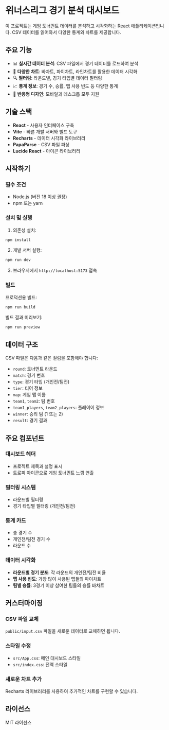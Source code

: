 # 위너스리그 경기 분석 대시보드

이 프로젝트는 게임 토너먼트 데이터를 분석하고 시각화하는 React 애플리케이션입니다. CSV 데이터를 읽어와서 다양한 통계와 차트를 제공합니다.

## 주요 기능

- 📊 **실시간 데이터 분석**: CSV 파일에서 경기 데이터를 로드하여 분석
- 🎯 **다양한 차트**: 바차트, 파이차트, 라인차트를 활용한 데이터 시각화
- 🔍 **필터링**: 라운드별, 경기 타입별 데이터 필터링
- 📈 **통계 정보**: 경기 수, 승률, 맵 사용 빈도 등 다양한 통계
- 📱 **반응형 디자인**: 모바일과 데스크톱 모두 지원

## 기술 스택

- **React** - 사용자 인터페이스 구축
- **Vite** - 빠른 개발 서버와 빌드 도구
- **Recharts** - 데이터 시각화 라이브러리
- **PapaParse** - CSV 파일 파싱
- **Lucide React** - 아이콘 라이브러리

## 시작하기

### 필수 조건

- Node.js (버전 18 이상 권장)
- npm 또는 yarn

### 설치 및 실행

1. 의존성 설치:
```bash
npm install
```

2. 개발 서버 실행:
```bash
npm run dev
```

3. 브라우저에서 `http://localhost:5173` 접속

### 빌드

프로덕션용 빌드:
```bash
npm run build
```

빌드 결과 미리보기:
```bash
npm run preview
```

## 데이터 구조

CSV 파일은 다음과 같은 컬럼을 포함해야 합니다:

- `round`: 토너먼트 라운드
- `match`: 경기 번호
- `type`: 경기 타입 (개인전/팀전)
- `tier`: 티어 정보
- `map`: 게임 맵 이름
- `team1`, `team2`: 팀 번호
- `team1_players`, `team2_players`: 플레이어 정보
- `winner`: 승리 팀 (1 또는 2)
- `result`: 경기 결과

## 주요 컴포넌트

### 대시보드 헤더
- 프로젝트 제목과 설명 표시
- 트로피 아이콘으로 게임 토너먼트 느낌 연출

### 필터링 시스템
- 라운드별 필터링
- 경기 타입별 필터링 (개인전/팀전)

### 통계 카드
- 총 경기 수
- 개인전/팀전 경기 수
- 라운드 수

### 데이터 시각화
- **라운드별 경기 분포**: 각 라운드의 개인전/팀전 비율
- **맵 사용 빈도**: 가장 많이 사용된 맵들의 파이차트
- **팀별 승률**: 3경기 이상 참여한 팀들의 승률 바차트

## 커스터마이징

### CSV 파일 교체
`public/input.csv` 파일을 새로운 데이터로 교체하면 됩니다.

### 스타일 수정
- `src/App.css`: 메인 대시보드 스타일
- `src/index.css`: 전역 스타일

### 새로운 차트 추가
Recharts 라이브러리를 사용하여 추가적인 차트를 구현할 수 있습니다.

## 라이선스

MIT 라이선스
